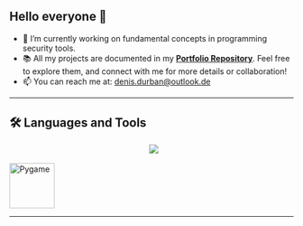 ## Hello everyone 👋

- 🔭 I’m currently working on fundamental concepts in programming security tools.
- 📚 All my projects are documented in my **[Portfolio Repository](https://github.com/EkkoN7/Portfolio)**. Feel free to explore them, and connect with me for more details or collaboration!
- 📫 You can reach me at: [denis.durban@outlook.de](mailto:denis.durban@outlook.de)

---

## 🛠️ Languages and Tools

<p align="center">
  <img src="https://skillicons.dev/icons?i=python" /> </p>
<img src="https://github.com/EkkoN7/EkkoN7/blob/main/assets/images/pygame_logo.png?raw=true" alt="Pygame" width="80"/>

---

